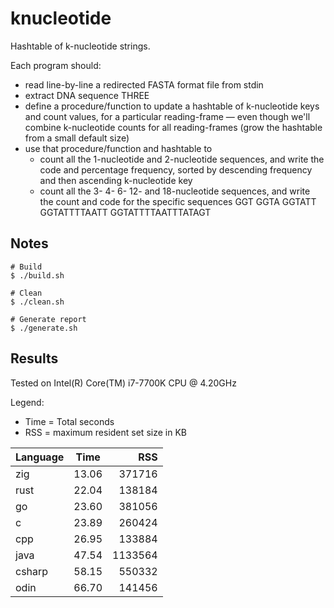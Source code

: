 # knucleotide
Hashtable of k-nucleotide strings.

Each program should:
 * read line-by-line a redirected FASTA format file from stdin
 * extract DNA sequence THREE
 * define a procedure/function to update a hashtable of k-nucleotide keys and
   count values, for a particular reading-frame — even though we'll combine
   k-nucleotide counts for all reading-frames (grow the hashtable from a small
   default size)
 * use that procedure/function and hashtable to
   * count all the 1-nucleotide and 2-nucleotide sequences, and write the code
     and percentage frequency, sorted by descending frequency and then ascending
     k-nucleotide key
   * count all the 3- 4- 6- 12- and 18-nucleotide sequences, and write the count
    and code for the specific sequences GGT GGTA GGTATT GGTATTTTAATT GGTATTTTAATTTATAGT

## Notes
```
# Build
$ ./build.sh

# Clean
$ ./clean.sh

# Generate report
$ ./generate.sh
```

## Results
Tested on Intel(R) Core(TM) i7-7700K CPU @ 4.20GHz

Legend:
* Time = Total seconds
* RSS = maximum resident set size in KB

| Language | Time  | RSS     |
| -------- | ----- | ------: |
| zig      | 13.06 |  371716 |
| rust     | 22.04 |  138184 |
| go       | 23.60 |  381056 |
| c        | 23.89 |  260424 |
| cpp      | 26.95 |  133884 |
| java     | 47.54 | 1133564 |
| csharp   | 58.15 |  550332 |
| odin     | 66.70 |  141456 |